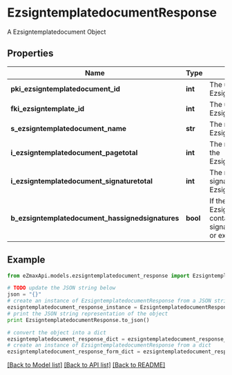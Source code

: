 # EzsigntemplatedocumentResponse

A Ezsigntemplatedocument Object

## Properties

Name | Type | Description | Notes
------------ | ------------- | ------------- | -------------
**pki_ezsigntemplatedocument_id** | **int** | The unique ID of the Ezsigntemplatedocument | 
**fki_ezsigntemplate_id** | **int** | The unique ID of the Ezsigntemplate | 
**s_ezsigntemplatedocument_name** | **str** | The name of the Ezsigntemplatedocument. | 
**i_ezsigntemplatedocument_pagetotal** | **int** | The number of pages in the Ezsigntemplatedocument. | 
**i_ezsigntemplatedocument_signaturetotal** | **int** | The number of total signatures in the Ezsigntemplate. | 
**b_ezsigntemplatedocument_hassignedsignatures** | **bool** | If the Ezsigntemplatedocument contains signed signatures (From internal or external sources) | 

## Example

```python
from eZmaxApi.models.ezsigntemplatedocument_response import EzsigntemplatedocumentResponse

# TODO update the JSON string below
json = "{}"
# create an instance of EzsigntemplatedocumentResponse from a JSON string
ezsigntemplatedocument_response_instance = EzsigntemplatedocumentResponse.from_json(json)
# print the JSON string representation of the object
print EzsigntemplatedocumentResponse.to_json()

# convert the object into a dict
ezsigntemplatedocument_response_dict = ezsigntemplatedocument_response_instance.to_dict()
# create an instance of EzsigntemplatedocumentResponse from a dict
ezsigntemplatedocument_response_form_dict = ezsigntemplatedocument_response.from_dict(ezsigntemplatedocument_response_dict)
```
[[Back to Model list]](../README.md#documentation-for-models) [[Back to API list]](../README.md#documentation-for-api-endpoints) [[Back to README]](../README.md)


